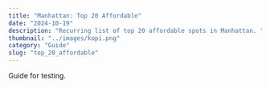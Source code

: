 ```yaml
---
title: "Manhattan: Top 20 Affordable"
date: "2024-10-19"
description: "Recurring list of top 20 affordable spots in Manhattan. "
thumbnail: "../images/kopi.png"
category: "Guide"
slug: "top_20_affordable"
---
```


Guide for testing. 